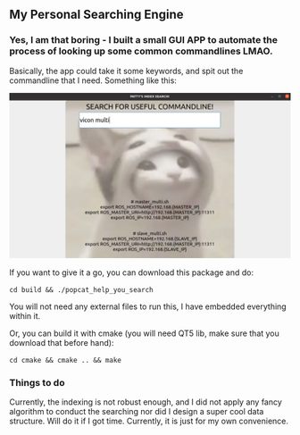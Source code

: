 ## My Personal Searching Engine
### Yes, I am that boring - I built a small GUI APP to automate the process of looking up some common commandlines LMAO.

Basically, the app could take it some keywords, and spit out the commandline that I need. Something like this:

![Image Alt Text](./images/index_search.png)


If you want to give it a go, you can download this package and do:
```
cd build && ./popcat_help_you_search
```
You will not need any external files to run this, I have embedded everything within it.

Or, you can build it with cmake (you will need QT5 lib, make sure that you download that before hand):
```
cd cmake && cmake .. && make
```

### Things to do
Currently, the indexing is not robust enough, and I did not apply any fancy algorithm to conduct the searching nor did I design a super cool data structure. Will do it if I got time. Currently, it is just for my own convenience. 